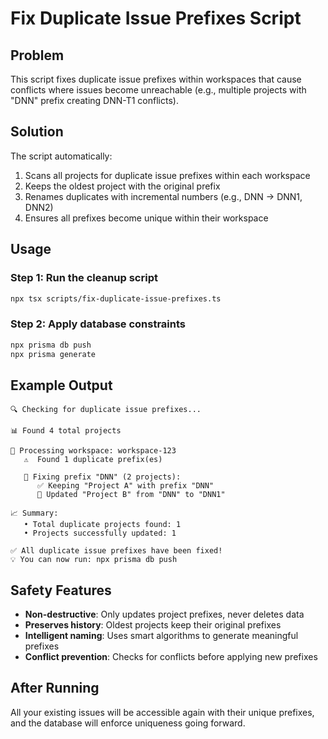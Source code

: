 # Fix Duplicate Issue Prefixes Script

## Problem
This script fixes duplicate issue prefixes within workspaces that cause conflicts where issues become unreachable (e.g., multiple projects with "DNN" prefix creating DNN-T1 conflicts).

## Solution
The script automatically:
1. Scans all projects for duplicate issue prefixes within each workspace
2. Keeps the oldest project with the original prefix
3. Renames duplicates with incremental numbers (e.g., DNN → DNN1, DNN2)
4. Ensures all prefixes become unique within their workspace

## Usage

### Step 1: Run the cleanup script
```bash
npx tsx scripts/fix-duplicate-issue-prefixes.ts
```

### Step 2: Apply database constraints
```bash
npx prisma db push
npx prisma generate
```

## Example Output
```
🔍 Checking for duplicate issue prefixes...

📊 Found 4 total projects

🏢 Processing workspace: workspace-123
   ⚠️  Found 1 duplicate prefix(es)

   📝 Fixing prefix "DNN" (2 projects):
      ✅ Keeping "Project A" with prefix "DNN"
      🔄 Updated "Project B" from "DNN" to "DNN1"

📈 Summary:
   • Total duplicate projects found: 1
   • Projects successfully updated: 1

✅ All duplicate issue prefixes have been fixed!
💡 You can now run: npx prisma db push
```

## Safety Features
- **Non-destructive**: Only updates project prefixes, never deletes data
- **Preserves history**: Oldest projects keep their original prefixes
- **Intelligent naming**: Uses smart algorithms to generate meaningful prefixes
- **Conflict prevention**: Checks for conflicts before applying new prefixes

## After Running
All your existing issues will be accessible again with their unique prefixes, and the database will enforce uniqueness going forward.
